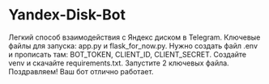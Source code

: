 # Yandex-Disk-Bot
Легкий способ взаимодействия с Яндекс диском в Telegram. Ключевые файлы для запуска: app.py и flask_for_now.py. Нужно создать файл .env и прописать там: BOT_TOKEN, CLIENT_ID, CLIENT_SECRET. Создайте venv и скачайте requirements.txt. Запустите 2 ключевых файла.
Поздравляем! Ваш бот отлично работает.
